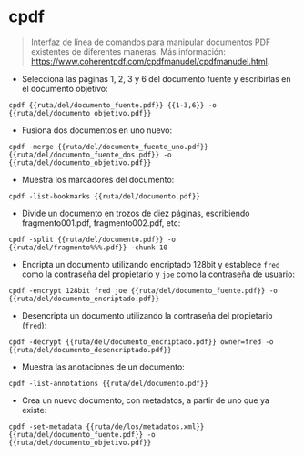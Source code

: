 # cpdf

> Interfaz de línea de comandos para manipular documentos PDF existentes de diferentes maneras.
> Más información: <https://www.coherentpdf.com/cpdfmanudel/cpdfmanudel.html>.

- Selecciona las páginas 1, 2, 3 y 6 del documento fuente y escribirlas en el documento objetivo:

`cpdf {{ruta/del/documento_fuente.pdf}} {{1-3,6}} -o {{ruta/del/documento_objetivo.pdf}}`

- Fusiona dos documentos en uno nuevo:

`cpdf -merge {{ruta/del/documento_fuente_uno.pdf}} {{ruta/del/documento_fuente_dos.pdf}} -o {{ruta/del/documento_objetivo.pdf}}`

- Muestra los marcadores del documento:

`cpdf -list-bookmarks {{ruta/del/documento.pdf}}`

- Divide un documento en trozos de diez páginas, escribiendo fragmento001.pdf, fragmento002.pdf, etc:

`cpdf -split {{ruta/del/documento.pdf}} -o {{ruta/del/fragmento%%%.pdf}} -chunk 10`

- Encripta un documento utilizando encriptado 128bit y establece `fred` como la contraseña del propietario y `joe` como la contraseña de usuario:

`cpdf -encrypt 128bit fred joe {{ruta/del/documento_fuente.pdf}} -o {{ruta/del/documento_encriptado.pdf}}`

- Desencripta un documento utilizando la contraseña del propietario (`fred`):

`cpdf -decrypt {{ruta/del/documento_encriptado.pdf}} owner=fred -o {{ruta/del/documento_desencriptado.pdf}}`

- Muestra las anotaciones de un documento:

`cpdf -list-annotations {{ruta/del/documento.pdf}}`

- Crea un nuevo documento, con metadatos, a partir de uno que ya existe:

`cpdf -set-metadata {{ruta/de/los/metadatos.xml}} {{ruta/del/documento_fuente.pdf}} -o {{ruta/del/documento_objetivo.pdf}}`
